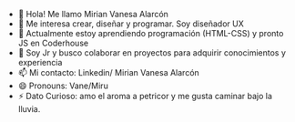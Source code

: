 - 👋 Hola! Me llamo Mirian Vanesa Alarcón
- 👀 Me interesa crear, diseñar y programar. Soy diseñador UX
- 🌱 Actualmente estoy aprendiendo programación (HTML-CSS) y pronto JS en Coderhouse
- 💞️ Soy Jr y busco colaborar en proyectos para adquirir conocimientos y experiencia
- 📫 Mi contacto: Linkedin/ Mirian Vanesa Alarcón
- 😄 Pronouns: Vane/Miru
- ⚡ Dato Curioso: amo el aroma a petricor y me gusta caminar bajo la lluvia.

<!---
MVA591/MVA591 is a ✨ special ✨ repository because its `README.md` (this file) appears on your GitHub profile.
You can click the Preview link to take a look at your changes.
--->
